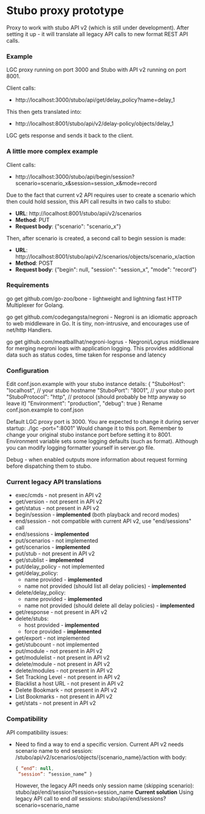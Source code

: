 # Stubo proxy prototype

Proxy to work with stubo API v2 (which is still under development). After setting
it up - it will translate all legacy API calls to new format REST API calls.

### Example
LGC proxy running on port 3000 and Stubo with API v2 running on port 8001.

Client calls:
 * http://localhost:3000/stubo/api/get/delay_policy?name=delay_1

This then gets translated into:
* http://localhost:8001/stubo/api/v2/delay-policy/objects/delay_1

LGC gets response and sends it back to the client.

### A little more complex example
Client calls:
* http://localhost:3000/stubo/api/begin/session?scenario=scenario_x&session=session_x&mode=record

Due to the fact that current v2 API requires user to create a scenario which then could hold session,
this API call results in two calls to stubo:
* __URL__:          http://localhost:8001/stubo/api/v2/scenarios
* __Method__:       PUT
* __Request body__:  {"scenario": "scenario_x"}

Then, after scenario is created, a second call to begin session is made:
* __URL__:          http://localhost:8001/stubo/api/v2/scenarios/objects/scenario_x/action
* __Method__:       POST
* __Request body__:  {"begin": null, "session": "session_x",  "mode": "record"}


### Requirements
go get github.com/go-zoo/bone - lightweight and lightning fast HTTP Multiplexer for Golang.

go get github.com/codegangsta/negroni - Negroni is an idiomatic approach to web middleware in Go. It is tiny, non-intrusive, and encourages use of net/http Handlers.

go get github.com/meatballhat/negroni-logrus - Negroni/Logrus middleware for merging
negroni logs with application logging. This provides additional data such as status codes,
time taken for response and latency
### Configuration

Edit conf.json.example with your stubo instance details:
{
  "StuboHost": "localhost", // your stubo hostname
  "StuboPort": "8001",  // your stubo port
  "StuboProtocol": "http", // protocol (should probably be http anyway so leave it)
  "Environment": "production",
  "debug": true
}
Rename conf.json.example to conf.json

Default LGC proxy port is 3000. You are expected to change it during server startup:
./lgc -port=":8001"
Would change it to this port. Remember to change your original stubo instance port before setting it to 8001.
Environment variable sets some logging defaults (such as format). Although you can
modify logging formatter yourself in server.go file.

Debug - when enabled outputs more information about request forming before dispatching them to stubo.


### Current legacy API translations

* exec/cmds - not present in API v2
* get/version - not present in API v2
* get/status - not present in API v2
* begin/session - __implemented__ (both playback and record modes)
* end/session - not compatible with current API v2, use "end/sessions" call
* end/sessions - __implemented__
* put/scenarios - not implemented
* get/scenarios - __implemented__
* put/stub - not present in API v2
* get/stublist - __implemented__
* put/delay_policy - not implemented
* get/delay_policy:
    + name provided - __implemented__
    + name not provided (should list all delay policies) - __implemented__
* delete/delay_policy:
    + name provided - __implemented__
    + name not provided (should delete all delay policies) - __implemented__
* get/response - not present in API v2
* delete/stubs:
    + host provided - __implemented__
    + force provided - __implemented__
* get/export - not implemented
* get/stubcount - not implemented
* put/module - not present in API v2
* get/modulelist - not present in API v2
* delete/module - not present in API v2
* delete/modules - not present in API v2
* Set Tracking Level - not present in API v2
* Blacklist a host URL - not present in API v2
* Delete Bookmark - not present in API v2
* List Bookmarks - not present in API v2
* get/stats - not present in API v2

### Compatibility
API compatibility issues:
* Need to find a way to end a specific version. Current API v2 needs scenario name to end session:
  /stubo/api/v2/scenarios/objects/{scenario_name}/action with body:
  ```javascript
  { “end”: null,
   “session”: “session_name” }
  ```
  However, the legacy API needs only session name (skipping scenario):
  stubo/api/end/session?session=session_name
  __Current solution__
  Using legacy API call to end _all_ sessions:
  stubo/api/end/sessions?scenario=scenario_name  
